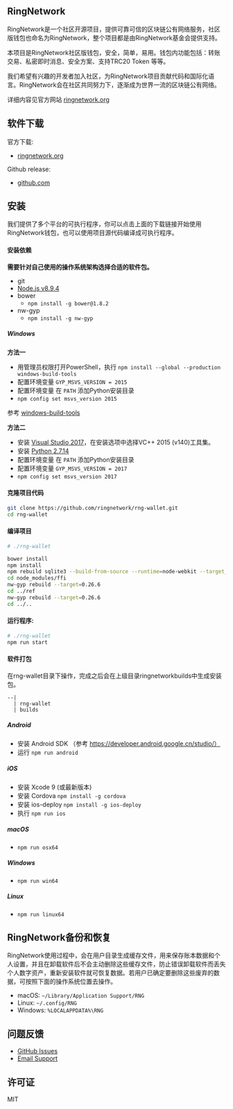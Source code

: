## RingNetwork

RingNetwork是一个社区开源项目，提供可靠可信的区块链公有网络服务，社区版钱包也命名为RingNetwork，整个项目都是由RingNetwork基金会提供支持。

本项目是RingNetwork社区版钱包，安全，简单，易用。钱包内功能包括：转账交易、私密即时消息、安全方案、支持TRC20 Token 等等。

我们希望有兴趣的开发者加入社区，为RingNetwork项目贡献代码和国际化语言。RingNetwork会在社区共同努力下，逐渐成为世界一流的区块链公有网络。

详细内容见官方网站 [ringnetwork.org](https://ringnetwork.org/)

## 软件下载

官方下载: 
- [ringnetwork.org](https://ringnetwork.org/application.html)

Github release: 
- [github.com](https://github.com/ringnetwork/rng-wallet/releases)


## 安装

我们提供了多个平台的可执行程序，你可以点击上面的下载链接开始使用RingNetwork钱包，也可以使用项目源代码编译成可执行程序。

#### 安装依赖

**需要针对自己使用的操作系统架构选择合适的软件包。**

- git
- [Node.js v8.9.4](https://nodejs.org/dist/v8.9.4/)
- bower
    - `npm install -g bower@1.8.2`
- nw-gyp
    - `npm install -g nw-gyp`


##### Windows

**方法一**

- 用管理员权限打开PowerShell，执行 `npm install --global --production windows-build-tools`
- 配置环境变量 `GYP_MSVS_VERSION = 2015`
- 配置环境变量 在 `PATH` 添加Python安装目录
- `npm config set msvs_version 2015`

参考 [windows-build-tools](https://github.com/felixrieseberg/windows-build-tools)


**方法二**

- 安装 [Visual Studio 2017](https://visualstudio.microsoft.com/zh-hans/thank-you-downloading-visual-studio/?sku=Community&rel=15)，在安装选项中选择VC++ 2015 (v140)工具集。
- 安装 [Python 2.7.14](https://www.python.org/downloads/release/python-2714/)
- 配置环境变量 在 `PATH` 添加Python安装目录
- 配置环境变量 `GYP_MSVS_VERSION = 2017`
- `npm config set msvs_version 2017`


#### 克隆项目代码

```sh
git clone https://github.com/ringnetwork/rng-wallet.git
cd rng-wallet
```

#### 编译项目

```sh
# ./rng-wallet

bower install
npm install
npm rebuild sqlite3 --build-from-source --runtime=node-webkit --target_arch=x64 --target=0.26.6
cd node_modules/ffi
nw-gyp rebuild --target=0.26.6
cd ../ref
nw-gyp rebuild --target=0.26.6
cd ../..
```

#### 运行程序:

```sh
# ./rng-wallet
npm run start
```

#### 软件打包

在rng-wallet目录下操作，完成之后会在上级目录ringnetworkbuilds中生成安装包。

```
--|
  | rng-wallet
  | builds
```

##### Android

- 安装 Android SDK （参考 https://developer.android.google.cn/studio/）
- 运行 `npm run android`

##### iOS

- 安装 Xcode 9 (或最新版本)
- 安装 Cordova `npm install -g cordova`
- 安装 ios-deploy `npm install -g ios-deploy`
- 执行 `npm run ios`


##### macOS

- `npm run osx64`

##### Windows

- `npm run win64`

##### Linux

- `npm run linux64`


## RingNetwork备份和恢复

RingNetwork使用过程中，会在用户目录生成缓存文件，用来保存账本数据和个人设置，并且在卸载软件后不会主动删除这些缓存文件，防止错误卸载软件而丢失个人数字资产，重新安装软件就可恢复数据。若用户已确定要删除这些废弃的数据，可按照下面的操作系统位置去操作。

* macOS: `~/Library/Application Support/RNG`
* Linux: `~/.config/RNG`
* Windows: `%LOCALAPPDATA%\RNG`


## 问题反馈

* [GitHub Issues](https://github.com/ringnetwork/rng-wallet/issues)
* [Email Support](mailto:foundation@ringnetwork.org)

## 许可证

MIT

